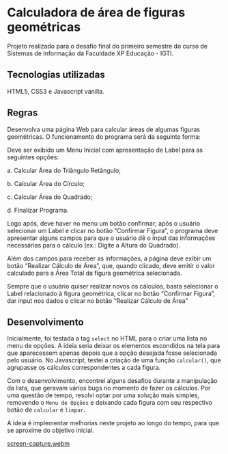 # Calculadora de área de figuras geométricas

Projeto realizado para o desafio final do primeiro semestre do curso de Sistemas de Informação da Faculdade XP Educação - IGTI.

## Tecnologias utilizadas

HTML5, CSS3 e Javascript vanilla.

## Regras

Desenvolva uma página Web para calcular áreas de algumas figuras geométricas. O funcionamento do programa será da seguinte forma:

Deve ser exibido um Menu Inicial com apresentação de Label para as seguintes opções:

a. Calcular Área do Triângulo Retângulo;

b. Calcular Área do Círculo;

c. Calcular Área do Quadrado;

d. Finalizar Programa.


Logo após, deve haver no menu um botão confirmar; após o usuário selecionar um Label e clicar no botão “Confirmar Figura”, o programa deve apresentar alguns campos para que o usuário dê o input das informações necessárias para o cálculo (ex.: Digite a Altura do Quadrado). 

Além dos campos para receber as informações, a página deve exibir um botão “Realizar Cálculo de Área”, que, quando clicado, deve emitir o valor calculado para a Área Total da figura geométrica selecionada. 

Sempre que o usuário quiser realizar novos os cálculos, basta selecionar o Label relacionado à figura geométrica, clicar no botão “Confirmar Figura”, dar input nos dados e clicar no botão “Realizar Cálculo de Área”

## Desenvolvimento

Inicialmente, foi testada a tag ```select``` no HTML para o criar uma lista no menu de opções. A ideia seria deixar os elementos escondidos na tela para que aparecessem apenas depois que a opção desejada fosse selecionada pelo usuário. No Javascript, testei a criação de uma função ```calcular()```, que agrupasse os cálculos correspondentes a cada figura.

Com o desenvolvimento, encontrei alguns desafios durante a manipulação da lista, que geravam vários bugs no momento de fazer os cálculos. Por uma questão de tempo, resolvi optar por uma solução mais simples, removendo o ```Menu de Opções``` e deixando cada figura com seu respectivo botão de ```calcular``` e ```limpar```.

A ideia é implementar melhorias neste projeto ao longo do tempo, para que se aproxime do objetivo inicial.

[screen-capture.webm](https://github.com/renataarruda/calculadora_de_area/assets/91355221/bc476bae-ff4b-4ba8-9f13-4bf143dca88e)

